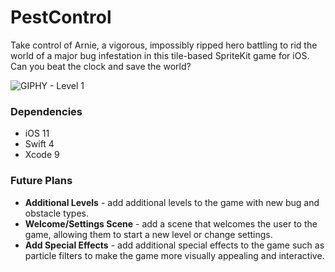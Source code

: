 # PestControl

Take control of Arnie, a vigorous, impossibly ripped hero battling to rid the world of a major bug infestation in this tile-based SpriteKit game for iOS. Can you beat the clock and save the world?

![GIPHY - Level 1](https://media.giphy.com/media/4H3I9tJbpSnqmFjpSt/giphy.gif)

### Dependencies

- iOS 11
- Swift 4
- Xcode 9

### Future Plans

- **Additional Levels** - add additional levels to the game with new bug and obstacle types.
- **Welcome/Settings Scene** - add a scene that welcomes the user to the game, allowing them to start a new level or change settings.
- **Add Special Effects** - add additional special effects to the game such as particle filters to make the game more visually appealing and interactive.
